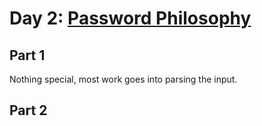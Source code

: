 # Day 2: [Password Philosophy](https://adventofcode.com/2020/day/2)

## Part 1

Nothing special, most work goes into parsing the input.

## Part 2

